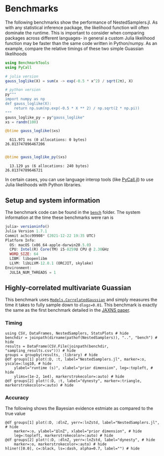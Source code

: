 # Benchmarks

The following benchmarks show the performance of NestedSamplers.jl. As with any statistical inference package, the likelihood function will often dominate the runtime. This is important to consider when comparing packages across different languages- in general a custom Julia likelihood function may be faster than the same code written in Python/numpy. As an example, compare the relative timings of these two simple Guassian likelihoods

```julia
using BenchmarkTools
using PyCall

# julia version
gauss_loglike(X) = sum(x -> exp(-0.5 * x^2) / sqrt(2π), X)

# python version
py"""
import numpy as np
def gauss_loglike(X):
    return np.sum(np.exp(-0.5 * X ** 2) / np.sqrt(2 * np.pi))
"""
gauss_loglike_py = py"gauss_loglike"
xs = randn(100)
```

```julia
@btime gauss_loglike($xs)
```

```
  611.971 ns (0 allocations: 0 bytes)
26.813747896467206
```

```julia

@btime gauss_loglike_py($xs)
```

```
  13.129 μs (6 allocations: 240 bytes)
26.81374789646721
```

In certain cases, you can use language interop tools (like [PyCall.jl](https://github.com/JuliaPy/PyCall.jl)) to use Julia likelihoods with Python libraries.

## Setup and system information

The benchmark code can be found in the [`bench`](https://github.com/TuringLang/NestedSamplers.jl/blob/main/bench/) folder. The system information at the time these benchmarks were ran is

```julia
julia> versioninfo()
Julia Version 1.7.1
Commit ac5cc99908* (2021-12-22 19:35 UTC)
Platform Info:
  OS: macOS (x86_64-apple-darwin20.5.0)
  CPU: Intel(R) Core(TM) i5-8259U CPU @ 2.30GHz
  WORD_SIZE: 64
  LIBM: libopenlibm
  LLVM: libLLVM-12.0.1 (ORCJIT, skylake)
Environment:
  JULIA_NUM_THREADS = 1
```

## Highly-correlated multivariate Guassian

This benchmark uses [`Models.CorrelatedGaussian`](@ref) and simply measures the time it takes to fully sample down to `dlogz=0.01`. This benchmark is exactly the same as the first benchmark detailed in the [JAXNS paper](https://ui.adsabs.harvard.edu/abs/2020arXiv201215286A/abstract).

### Timing

```@example sample-benchmark
using CSV, DataFrames, NestedSamplers, StatsPlots # hide
benchdir = joinpath(dirname(pathof(NestedSamplers)), "..", "bench") # hide
results = DataFrame(CSV.File(joinpath(benchdir, "sampling_results.csv"))) # hide
groups = groupby(results, :library) # hide
@df groups[1] plot(:D, :t, label="NestedSamplers.jl", marker=:o, yscale=:log10, # hide
    ylabel="runtime (s)", xlabel="prior dimension", leg=:topleft, # hide
    ylims=(1e-2, 1e4), markerstrokecolor=:auto) # hide
@df groups[2] plot!(:D, :t, label="dynesty", marker=:triangle, markerstrokecolor=:auto) # hide
```

### Accuracy

The following shows the Bayesian evidence estmiate as compared to the true value

```@example sample-benchmark
@df groups[1] plot(:D, :dlnZ, yerr=:lnZstd, label="NestedSamplers.jl", # hide
    marker=:o, ylabel="ΔlnZ", xlabel="prior dimension", # hide
    leg=:topleft, markerstrokecolor=:auto) # hide
@df groups[2] plot!(:D, :dlnZ, yerr=:lnZstd, label="dynesty", # hide
    marker=:o, markerstrokecolor=:auto) # hide
hline!([0.0], c=:black, ls=:dash, alpha=0.7, label="") # hide
```
